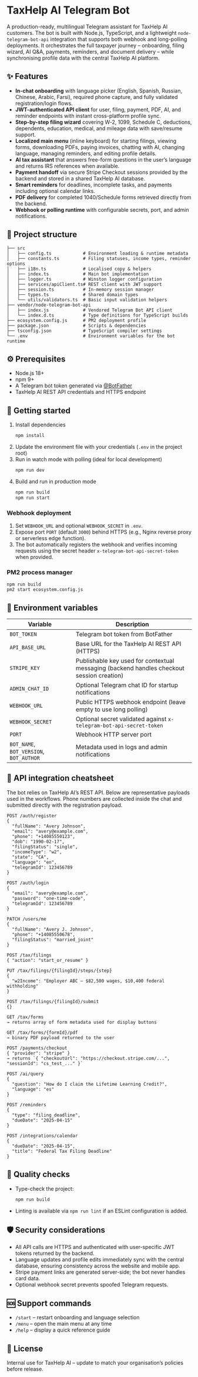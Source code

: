 # TaxHelp AI Telegram Bot

A production-ready, multilingual Telegram assistant for TaxHelp AI customers. The bot is built with Node.js, TypeScript, and a lightweight `node-telegram-bot-api` integration that supports both webhook and long-polling deployments. It orchestrates the full taxpayer journey – onboarding, filing wizard, AI Q&A, payments, reminders, and document delivery – while synchronising profile data with the central TaxHelp AI platform.

## ✨ Features
- **In-chat onboarding** with language picker (English, Spanish, Russian, Chinese, Arabic, Farsi), required phone capture, and fully validated registration/login flows.
- **JWT-authenticated API client** for user, filing, payment, PDF, AI, and reminder endpoints with instant cross-platform profile sync.
- **Step-by-step filing wizard** covering W‑2, 1099, Schedule C, deductions, dependents, education, medical, and mileage data with save/resume support.
- **Localized main menu** (inline keyboard) for starting filings, viewing forms, downloading PDFs, paying invoices, chatting with AI, changing language, managing reminders, and editing profile details.
- **AI tax assistant** that answers free-form questions in the user’s language and returns IRS references when available.
- **Payment handoff** via secure Stripe Checkout sessions provided by the backend and stored in a shared TaxHelp AI database.
- **Smart reminders** for deadlines, incomplete tasks, and payments including optional calendar links.
- **PDF delivery** for completed 1040/Schedule forms retrieved directly from the backend.
- **Webhook or polling runtime** with configurable secrets, port, and admin notifications.

## 📁 Project structure
```
├── src
│   ├── config.ts            # Environment loading & runtime metadata
│   ├── constants.ts         # Filing statuses, income types, reminder options
│   ├── i18n.ts              # Localised copy & helpers
│   ├── index.ts             # Main bot implementation
│   ├── logger.ts            # Winston logger configuration
│   ├── services/apiClient.ts# REST client with JWT support
│   ├── session.ts           # In-memory session manager
│   ├── types.ts             # Shared domain types
│   └── utils/validators.ts  # Basic input validation helpers
├── vendor/node-telegram-bot-api
│   ├── index.js             # Vendored Telegram Bot API client
│   └── index.d.ts           # Type definitions for TypeScript builds
├── ecosystem.config.js      # PM2 deployment profile
├── package.json             # Scripts & dependencies
├── tsconfig.json            # TypeScript compiler settings
└── .env                     # Environment variables for the bot runtime
```

## ⚙️ Prerequisites
- Node.js 18+
- npm 9+
- A Telegram bot token generated via [@BotFather](https://t.me/BotFather)
- TaxHelp AI REST API credentials and HTTPS endpoint

## 🚀 Getting started
1. Install dependencies
   ```bash
   npm install
   ```
2. Update the environment file with your credentials (`.env` in the project root)
3. Run in watch mode with polling (ideal for local development)
   ```bash
   npm run dev
   ```
4. Build and run in production mode
   ```bash
   npm run build
   npm run start
   ```

### Webhook deployment
1. Set `WEBHOOK_URL` and optional `WEBHOOK_SECRET` in `.env`.
2. Expose port `PORT` (default `3000`) behind HTTPS (e.g., Nginx reverse proxy or serverless edge function).
3. The bot automatically registers the webhook and verifies incoming requests using the secret header `x-telegram-bot-api-secret-token` when provided.

### PM2 process manager
```
npm run build
pm2 start ecosystem.config.js
```

## 🔐 Environment variables
| Variable | Description |
| --- | --- |
| `BOT_TOKEN` | Telegram bot token from BotFather |
| `API_BASE_URL` | Base URL for the TaxHelp AI REST API (HTTPS) |
| `STRIPE_KEY` | Publishable key used for contextual messaging (backend handles checkout session creation) |
| `ADMIN_CHAT_ID` | Optional Telegram chat ID for startup notifications |
| `WEBHOOK_URL` | Public HTTPS webhook endpoint (leave empty to use long polling) |
| `WEBHOOK_SECRET` | Optional secret validated against `x-telegram-bot-api-secret-token` |
| `PORT` | Webhook HTTP server port |
| `BOT_NAME`, `BOT_VERSION`, `BOT_AUTHOR` | Metadata used in logs and admin notifications |

## 🔗 API integration cheatsheet
The bot relies on TaxHelp AI’s REST API. Below are representative payloads used in the workflows. Phone numbers are collected inside the chat and submitted directly with the registration payload.

```http
POST /auth/register
{
  "fullName": "Avery Johnson",
  "email": "avery@example.com",
  "phone": "+14085550123",
  "dob": "1990-02-17",
  "filingStatus": "single",
  "incomeType": "w2",
  "state": "CA",
  "language": "en",
  "telegramId": 123456789
}

POST /auth/login
{
  "email": "avery@example.com",
  "password": "one-time-code",
  "telegramId": 123456789
}

PATCH /users/me
{
  "fullName": "Avery J. Johnson",
  "phone": "+14085550678",
  "filingStatus": "married_joint"
}

POST /tax/filings
{ "action": "start_or_resume" }

PUT /tax/filings/{filingId}/steps/{step}
{
  "w2Income": "Employer ABC – $82,500 wages, $10,400 federal withholding"
}

POST /tax/filings/{filingId}/submit
{}

GET /tax/forms
→ returns array of form metadata used for display buttons

GET /tax/forms/{formId}/pdf
→ binary PDF payload returned to the user

POST /payments/checkout
{ "provider": "stripe" }
→ returns `{ "checkoutUrl": "https://checkout.stripe.com/...", "sessionId": "cs_test_..." }`

POST /ai/query
{
  "question": "How do I claim the Lifetime Learning Credit?",
  "language": "es"
}

POST /reminders
{
  "type": "filing_deadline",
  "dueDate": "2025-04-15"
}

POST /integrations/calendar
{
  "dueDate": "2025-04-15",
  "title": "Federal Tax Filing Deadline"
}
```

## 🧪 Quality checks
- Type-check the project:
  ```bash
  npm run build
  ```
- Linting is available via `npm run lint` if an ESLint configuration is added.

## 🛡️ Security considerations
- All API calls are HTTPS and authenticated with user-specific JWT tokens returned by the backend.
- Language updates and profile edits immediately sync with the central database, ensuring consistency across the website and mobile app.
- Stripe payment links are generated server-side; the bot never handles card data.
- Optional webhook secret prevents spoofed Telegram requests.

## 🆘 Support commands
- `/start` – restart onboarding and language selection
- `/menu` – open the main menu at any time
- `/help` – display a quick reference guide

## 📄 License
Internal use for TaxHelp AI – update to match your organisation’s policies before release.
